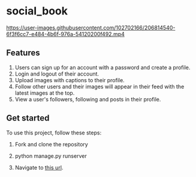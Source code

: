 # social_book

https://user-images.githubusercontent.com/102702166/206814540-6f3f6cc7-e484-4b6f-976a-54120200f492.mp4

## Features
1. Users can sign up for an account with a password and create a profile.
2. Login and logout of their account.
3. Upload images with captions to their profile.
4. Follow other users and their images will appear in their feed with the latest images at the top.
5. View a user's followers, following and posts in their profile.

## Get started

To use this project, follow these steps:

1. Fork and clone the repository

2. python manage.py runserver

3. Navigate to [this url](http://localhost:8000/).


